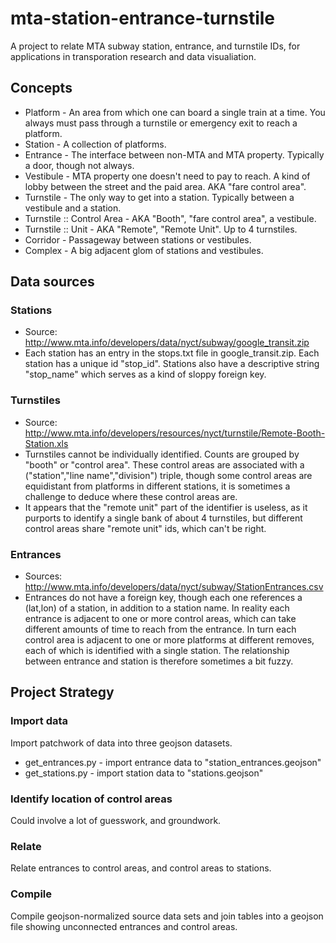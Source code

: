 mta-station-entrance-turnstile
==============================

A project to relate MTA subway station, entrance, and turnstile IDs, for applications in transporation research and data visualiation.

Concepts
--------

* Platform - An area from which one can board a single train at a time. You always must pass through a turnstile or emergency exit to reach a platform.
* Station - A collection of platforms.
* Entrance - The interface between non-MTA and MTA property. Typically a door, though not always.
* Vestibule - MTA property one doesn't need to pay to reach. A kind of lobby between the street and the paid area.
  AKA "fare control area".
* Turnstile - The only way to get into a station. Typically between a vestibule and a station.
* Turnstile :: Control Area - AKA "Booth", "fare control area", a vestibule.
* Turnstile :: Unit - AKA "Remote", "Remote Unit". Up to 4 turnstiles.
* Corridor - Passageway between stations or vestibules.
* Complex - A big adjacent glom of stations and vestibules.

Data sources
------------

### Stations

* Source: http://www.mta.info/developers/data/nyct/subway/google_transit.zip
* Each station has an entry in the stops.txt file in google_transit.zip. Each station has a unique id "stop_id".
  Stations also have a descriptive string "stop_name" which serves as a kind of sloppy foreign key.

### Turnstiles

* Source: http://www.mta.info/developers/resources/nyct/turnstile/Remote-Booth-Station.xls
* Turnstiles cannot be individually identified. Counts are grouped by "booth" or "control area". These control
  areas are associated with a ("station","line name","division") triple, though some control areas are equidistant
  from platforms in different stations, it is sometimes a challenge to deduce where these control areas are.
* It appears that the "remote unit" part of the identifier is useless, as it purports to identify a single bank of
  about 4 turnstiles, but different control areas share "remote unit" ids, which can't be right.

### Entrances

* Sources: http://www.mta.info/developers/data/nyct/subway/StationEntrances.csv
* Entrances do not have a foreign key, though each one references a (lat,lon) of a station, in addition to a station name.
  In reality each entrance is adjacent to one or more control areas, which can take different amounts of time to reach
  from the entrance. In turn each control area is adjacent to one or more platforms at different removes, each of which 
  is identified with a single station. The relationship between entrance and station is therefore sometimes a bit fuzzy.

Project Strategy
----------------

### Import data

Import patchwork of data into three geojson datasets.

* get_entrances.py - import entrance data to "station_entrances.geojson"
* get_stations.py - import station data to "stations.geojson"

### Identify location of control areas

Could involve a lot of guesswork, and groundwork.

### Relate

Relate entrances to control areas, and control areas to stations.

### Compile 

Compile geojson-normalized source data sets and join tables into a geojson file showing unconnected entrances and control areas.

